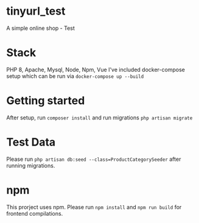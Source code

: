 # tinyurl_test
A simple online shop - Test

# Stack
PHP 8, Apache, Mysql, Node, Npm, Vue
I've included docker-compose setup which can be run via
`docker-compose up --build`

# Getting started
After setup, run `composer install` and run migrations `php artisan migrate`

# Test Data
Please run `php artisan db:seed --class=ProductCategorySeeder` after running migrations.

# npm
This prorject uses npm. Please run `npm install` and  `npm run build` for frontend compilations.





